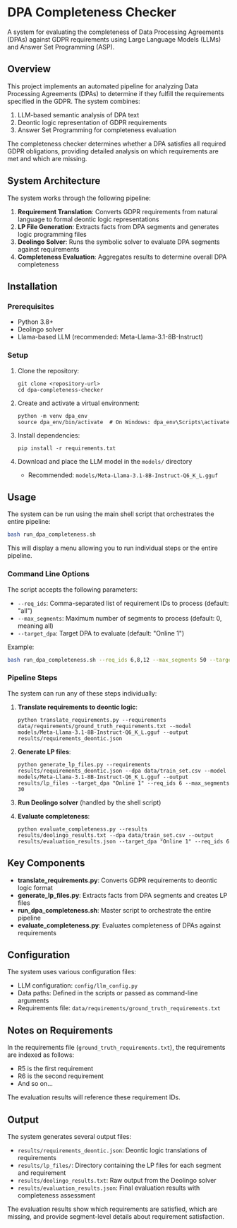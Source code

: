 # DPA Completeness Checker

A system for evaluating the completeness of Data Processing Agreements (DPAs) against GDPR requirements using Large Language Models (LLMs) and Answer Set Programming (ASP).

## Overview

This project implements an automated pipeline for analyzing Data Processing Agreements (DPAs) to determine if they fulfill the requirements specified in the GDPR. The system combines:

1. LLM-based semantic analysis of DPA text
2. Deontic logic representation of GDPR requirements
3. Answer Set Programming for completeness evaluation

The completeness checker determines whether a DPA satisfies all required GDPR obligations, providing detailed analysis on which requirements are met and which are missing.

## System Architecture

The system works through the following pipeline:

1. **Requirement Translation**: Converts GDPR requirements from natural language to formal deontic logic representations
2. **LP File Generation**: Extracts facts from DPA segments and generates logic programming files
3. **Deolingo Solver**: Runs the symbolic solver to evaluate DPA segments against requirements
4. **Completeness Evaluation**: Aggregates results to determine overall DPA completeness

## Installation

### Prerequisites

- Python 3.8+
- Deolingo solver
- Llama-based LLM (recommended: Meta-Llama-3.1-8B-Instruct)

### Setup

1. Clone the repository:
   ```
   git clone <repository-url>
   cd dpa-completeness-checker
   ```

2. Create and activate a virtual environment:
   ```
   python -m venv dpa_env
   source dpa_env/bin/activate  # On Windows: dpa_env\Scripts\activate
   ```

3. Install dependencies:
   ```
   pip install -r requirements.txt
   ```

4. Download and place the LLM model in the `models/` directory
   - Recommended: `models/Meta-Llama-3.1-8B-Instruct-Q6_K_L.gguf`

## Usage

The system can be run using the main shell script that orchestrates the entire pipeline:

```bash
bash run_dpa_completeness.sh
```

This will display a menu allowing you to run individual steps or the entire pipeline.

### Command Line Options

The script accepts the following parameters:

- `--req_ids`: Comma-separated list of requirement IDs to process (default: "all")
- `--max_segments`: Maximum number of segments to process (default: 0, meaning all)
- `--target_dpa`: Target DPA to evaluate (default: "Online 1")

Example:
```bash
bash run_dpa_completeness.sh --req_ids 6,8,12 --max_segments 50 --target_dpa "Online 2"
```

### Pipeline Steps

The system can run any of these steps individually:

1. **Translate requirements to deontic logic**:
   ```
   python translate_requirements.py --requirements data/requirements/ground_truth_requirements.txt --model models/Meta-Llama-3.1-8B-Instruct-Q6_K_L.gguf --output results/requirements_deontic.json
   ```

2. **Generate LP files**:
   ```
   python generate_lp_files.py --requirements results/requirements_deontic.json --dpa data/train_set.csv --model models/Meta-Llama-3.1-8B-Instruct-Q6_K_L.gguf --output results/lp_files --target_dpa "Online 1" --req_ids 6 --max_segments 30
   ```

3. **Run Deolingo solver** (handled by the shell script)

4. **Evaluate completeness**:
   ```
   python evaluate_completeness.py --results results/deolingo_results.txt --dpa data/train_set.csv --output results/evaluation_results.json --target_dpa "Online 1" --req_ids 6
   ```

## Key Components

- **translate_requirements.py**: Converts GDPR requirements to deontic logic format
- **generate_lp_files.py**: Extracts facts from DPA segments and creates LP files
- **run_dpa_completeness.sh**: Master script to orchestrate the entire pipeline
- **evaluate_completeness.py**: Evaluates completeness of DPAs against requirements

## Configuration

The system uses various configuration files:

- LLM configuration: `config/llm_config.py`
- Data paths: Defined in the scripts or passed as command-line arguments
- Requirements file: `data/requirements/ground_truth_requirements.txt`

## Notes on Requirements

In the requirements file (`ground_truth_requirements.txt`), the requirements are indexed as follows:
- R5 is the first requirement
- R6 is the second requirement
- And so on...

The evaluation results will reference these requirement IDs.

## Output

The system generates several output files:

- `results/requirements_deontic.json`: Deontic logic translations of requirements
- `results/lp_files/`: Directory containing the LP files for each segment and requirement
- `results/deolingo_results.txt`: Raw output from the Deolingo solver
- `results/evaluation_results.json`: Final evaluation results with completeness assessment

The evaluation results show which requirements are satisfied, which are missing, and provide segment-level details about requirement satisfaction.
